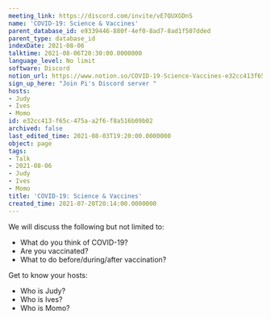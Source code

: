 ```yaml
---
meeting_link: https://discord.com/invite/vE7QUXGDnS
name: 'COVID-19: Science & Vaccines'
parent_database_id: e9339446-880f-4ef0-8ad7-8ad1f507dded
parent_type: database_id
indexDate: 2021-08-06
talktime: 2021-08-06T20:30:00.0000000
language_level: No limit
software: Discord
notion_url: https://www.notion.so/COVID-19-Science-Vaccines-e32cc413f65c475aa2f6f8a516b09b02
sign_up_here: "Join Pi's Discord server "
hosts:
- Judy
- Ives
- Momo
id: e32cc413-f65c-475a-a2f6-f8a516b09b02
archived: false
last_edited_time: 2021-08-03T19:20:00.0000000
object: page
tags:
- Talk
- 2021-08-06
- Judy
- Ives
- Momo
title: 'COVID-19: Science & Vaccines'
created_time: 2021-07-20T20:14:00.0000000
---
```



We will discuss the following but not limited to:
   - What do you think of COVID-19?
   - Are you vaccinated?
   - What to do before/during/after vaccination?

Get to know your hosts:
   - Who is Judy?
   - Who is Ives?
   - Who is Momo?



